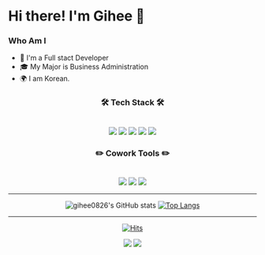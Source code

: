 
 
 # Hi there! I'm Gihee 👋
### Who Am I
 - 🌱 I'm a Full stact Developer 
 - 🎓 My Major is Business Administration 
 - 🌍 I am Korean.
  
<div align="center">
<h3><b>🛠 Tech Stack 🛠</b></h3>
</br>
<img src="https://img.shields.io/badge/JAVA-007396?style=flat-square&logo=java&logoColor=white"/></a> 
<img src="https://img.shields.io/badge/HTML5-E34F26?style=flat-square&logo=HTML5&logoColor=white"/></a>
<img src="https://img.shields.io/badge/CSS3-1572B6?style=flat-square&logo=CSS3&logoColor=white"/></a>
<img src="https://img.shields.io/badge/JavaScript-F7DF1E?style=flat-square&logo=JavaScript&logoColor=white"/></a>
<img src="https://img.shields.io/badge/oracle-F80000?style=flat-square&logo=oracle&logoColor=white"/></a>

<br/>
<h3><b>✏️ Cowork Tools ✏️</b></h3>
</br>
<img src="https://img.shields.io/badge/eclipse-0B0B61?style=flat-square&logo=Eclipse IDE&logoColor=white"/></a>
<img src="https://img.shields.io/badge/VSCode-2E9AFE?style=flat-square&logo=Visual Studio Code&logoColor=white"/></a>
<img src="https://img.shields.io/badge/IntelliJ-FF4000?style=flat-square&logo=IntelliJ IDEA&logoColor=white"/></a>

<hr/>

![gihee0826's GitHub stats](https://github-readme-stats.vercel.app/api?username=gihee0826&theme=dracula&show_icons=true) 
[![Top Langs](https://github-readme-stats.vercel.app/api/top-langs/?username=gihee0826&layout=compact&theme=dracula)](https://github.com/gihee0826/gihee0826.git)

<hr/>

[![Hits](https://hits.seeyoufarm.com/api/count/incr/badge.svg?url=https%3A%2F%2Fgithub.com%2Fgihee0826%2Fgihee0826.git&count_bg=%23FF4F82&title_bg=%23555555&icon=github.svg&icon_color=%23E7E7E7&title=hits&edge_flat=false)](https://github.com/gihee0826/gihee0826.git)

<a src="https://www.notion.so/gihee0826/e8be315d277a49a191a34f304bc80fef"><img src="https://img.shields.io/badge/Blog-000000?style=flat-square&logo=Notion&logoColor=white"/></a>
<img src="https://img.shields.io/badge/Instagram-E4405F?style=flat-square&logo=Instagram&logoColor=white"/></a>
</div>
<!--
**gihee0826/gihee0826** is a ✨ _special_ ✨ repository because its `README.md` (this file) appears on your GitHub profile.

Here are some ideas to get you started:

- 🔭 I’m currently working on ...
- 🌱 I’m currently learning ...
- 👯 I’m looking to collaborate on ...
- 🤔 I’m looking for help with ...
- 💬 Ask me about ...
- 📫 How to reach me: ...
- 😄 Pronouns: ...
- ⚡ Fun fact: ...
-->
